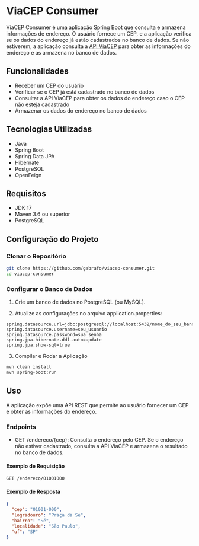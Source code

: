 # ViaCEP Consumer

ViaCEP Consumer é uma aplicação Spring Boot que consulta e armazena informações de endereço. O usuário fornece um CEP, e a aplicação verifica se os dados do endereço já estão cadastrados no banco de dados. Se não estiverem, a aplicação consulta a [API ViaCEP](https://viacep.com.br/) para obter as informações do endereço e as armazena no banco de dados.

## Funcionalidades

- Receber um CEP do usuário
- Verificar se o CEP já está cadastrado no banco de dados
- Consultar a API ViaCEP para obter os dados do endereço caso o CEP não esteja cadastrado
- Armazenar os dados do endereço no banco de dados

## Tecnologias Utilizadas

- Java
- Spring Boot
- Spring Data JPA
- Hibernate
- PostgreSQL
- OpenFeign

## Requisitos

- JDK 17
- Maven 3.6 ou superior
- PostgreSQL

## Configuração do Projeto

### Clonar o Repositório

```bash
git clone https://github.com/gabrafo/viacep-consumer.git
cd viacep-consumer
```

### Configurar o Banco de Dados

1. Crie um banco de dados no PostgreSQL (ou MySQL).

2. Atualize as configurações no arquivo application.properties:
```properties
spring.datasource.url=jdbc:postgresql://localhost:5432/nome_do_seu_banco
spring.datasource.username=seu_usuario
spring.datasource.password=sua_senha
spring.jpa.hibernate.ddl-auto=update
spring.jpa.show-sql=true
```

3. Compilar e Rodar a Aplicação
```bash
mvn clean install
mvn spring-boot:run
```

## Uso

A aplicação expõe uma API REST que permite ao usuário fornecer um CEP e obter as informações do endereço.

### Endpoints

- GET /endereco/{cep}: Consulta o endereço pelo CEP. Se o endereço não estiver cadastrado, consulta a API ViaCEP e armazena o resultado no banco de dados.

#### Exemplo de Requisição

```http
GET /endereco/01001000
```

#### Exemplo de Resposta

```json
{
  "cep": "01001-000",
  "logradouro": "Praça da Sé",
  "bairro": "Sé",
  "localidade": "São Paulo",
  "uf": "SP"
}
```

